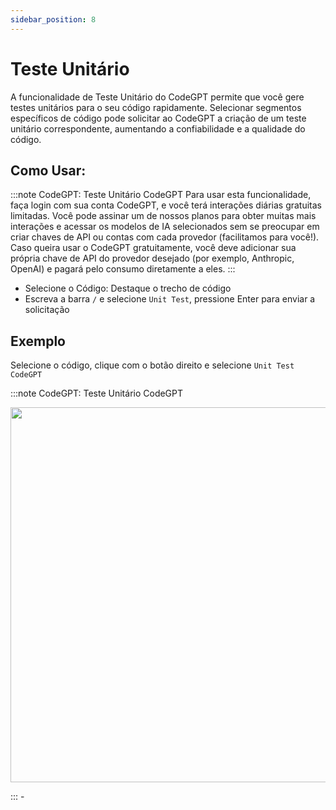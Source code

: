 ```yaml
---
sidebar_position: 8
---
```


# Teste Unitário

A funcionalidade de Teste Unitário do CodeGPT permite que você gere testes unitários para o seu código rapidamente. Selecionar segmentos específicos de código pode solicitar ao CodeGPT a criação de um teste unitário correspondente, aumentando a confiabilidade e a qualidade do código.

## Como Usar:
:::note CodeGPT: Teste Unitário CodeGPT
Para usar esta funcionalidade, faça login com sua conta CodeGPT, e você terá interações diárias gratuitas limitadas. Você pode assinar um de nossos planos para obter muitas mais interações e acessar os modelos de IA selecionados sem se preocupar em criar chaves de API ou contas com cada provedor (facilitamos para você!). Caso queira usar o CodeGPT gratuitamente, você deve adicionar sua própria chave de API do provedor desejado (por exemplo, Anthropic, OpenAI) e pagará pelo consumo diretamente a eles.
:::

- Selecione o Código: Destaque o trecho de código
- Escreva a barra `/` e selecione `Unit Test`, pressione Enter para enviar a solicitação

## Exemplo
Selecione o código, clique com o botão direito e selecione `Unit Test CodeGPT`

:::note CodeGPT: Teste Unitário CodeGPT
<p align="center">
  <img width="850" height="600" src="https://github.com/user-attachments/assets/d466fc3a-174d-40b8-ba3b-3ab4c767546b"/>
</p>
:::
-